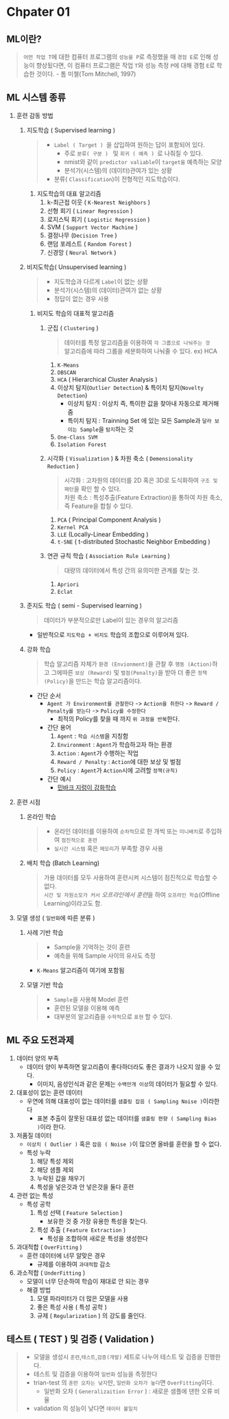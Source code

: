 # Chpater 01

## ML이란?

> `어떤 작업 T`에 대한 컴퓨터 프로그램의 `성능을 P`로 측정했을 때 `경험 E`로 인해 성능이 향상됬다면, 이 컴퓨터 프로그램은 작업 `T`와 성능 측정 `P`에 대해 경험 `E`로 학습한 것이다. - 톰 미첼(Tom Mitchell, 1997)

## ML 시스템 종류

1. 훈련 감동 방법

   1. 지도학습 ( Supervised learning )

      > - `Label ( Target ) `을 삽입하여 원하는 답이 포함되어 있다.
      >   - 주로 `분류( 구분 ) ` 및 `회귀 ( 예측 ) `로 나줘질 수 있다.
      >   - nmist와 같이 `predictor valiable`이 `target을` 예측하는 모양
      >   - 분석가(시스템)의 (데이터)관여가 있는 상황
      > - 분류( `Classification`)이 전형적인 지도학습이다.

      1. 지도학습의 대표 알고리즘
         1. k-최근접 이웃 ( `K-Nearest Neighbors` )
         1. 선형 회기 ( `Linear Regression` )
         1. 로지스틱 회기 ( `Logistic Regression` )
         1. SVM ( `Support Vector Machine` )
         1. 결정나무 (`Decision Tree` )
         1. 랜덤 포레스트 ( `Random Forest` )
         1. 신경망 ( `Neural Network` )

   1. 비지도학습( Unsupervised learning )

      > - 지도학습과 다르게 `Label`이 없는 상황
      > - 분석가(시스템)의 (데이터)관여가 없는 상황
      > - 정답이 없는 경우 사용

      1. 비지도 학습의 대표적 알고리즘

         1. 군집 ( `Clustering` )

            > 데이터를 특정 알고리즘을 이용하여 `각 그룹으로 나눠주는 것` <br>
            > 알고리즘에 따라 그룹을 세분화하여 나눠줄 수 있다. ex) HCA

            1. `K-Means`
            1. `DBSCAN`
            1. `HCA` ( Hierarchical Cluster Analysis )
            1. 이상치 탐지(`Outlier Detection`) & 특이치 탐지(`Novelty Detection`)
               - 이상치 탐지 : 이상치 즉, 특이한 값을 찾아내 자동으로 제거해줌
               - 특이치 탐지 : Trainning Set 에 있는 모든 Sample과 `달라 보이는 Sample`을 `탐지`하는 것
            1. `One-Class SVM`
            1. `Isolation Forest`

         1. 시각화 ( `Visualization` ) & 차원 축소 ( `Demensionality Reduction` )

            > 시각화 : 고차원의 데이터를 2D 혹은 3D로 도식화하여 `구조 및 패턴`을 확인 할 수 있다. <br>
            > 차원 축소 : 특성추출(Feature Extraction)을 통하여 차원 축소, 즉 Feature을 합칠 수 있다.

            1. `PCA` ( Principal Component Analysis )
            1. `Kernel PCA`
            1. `LLE` (Locally-Linear Embedding )
            1. `t-SNE` ( t-distributed Stochastic Neighbor Embedding )

         1. 연관 규칙 학습 ( `Association Rule Learning` )
            > 대량의 데이터에서 특성 간의 유의미한 관계를 찾는 것.
            1. `Apriori`
            1. `Eclat`

   1. 준지도 학습 ( semi - Supervised learning )
      > 데이터가 부분적으로만 Label이 있는 경우의 알고리즘
      - 일반적으로 `지도학습 + 비지도` 학습의 조합으로 이루어져 있다.
   1. 강화 학습

      > 학습 알고리즘 자체가 `환경 (Envionment)`을 관찰 후 `행동 (Action)`하고 그에따른 `보상 (Reward)` 및 `벌점(Penalty)`을 받아 더 좋은 `정책(Policy)`을 만드는 학습 알고리즘이다.

      - 간단 순서
        - `Agent 가 Environment를 관찰한다` -> `Action을 취한다` -> `Reward / Penalty를 받는다` -> `Policy를 수정한다`
          - 최적의 Policy를 찾을 때 까지 `위 과정을 반복`한다.
        - 간단 용어
          1. `Agent` : `학습 시스템`을 지칭함
          1. `Environment` : `Agent`가 학습하고자 하는 환경
          1. `Action` : `Agent`가 수행하는 작업
          1. `Reward / Penalty` : `Action`에 대한 보상 및 벌점
          1. `Policy` : `Agent`가 `Action`시에 고려할 `정책(규칙)`
        - 간단 예시
          - [민바크 지렁이 강화학습](https://www.youtube.com/watch?v=evAuPcwpeQc)

1. 훈련 시점

   1. 온라인 학습

      > - 온라인 데이터를 이용하여 `순차적`으로 한 개씩 또는 `미니배치`로 주입하여 `점진적으로 훈련`
      > - `실시간 시스템` 혹은 `메모리`가 부족할 경우 사용

   1. 배치 학습 (Batch Learning)

      > 가용 데이터를 모두 사용하여 훈련시켜 시스템이 점진적으로 학습할 수 없다. <br> `시간 및 자원소모가 커서` *오프라인에서 훈련*을 하여 `오프라인 학습`(Offline Learning)이라고도 함.

1. 모델 생성 ( `일반화`에 따른 분류 )

   1. 사례 기반 학습

      > - Sample을 기억하는 것이 훈련
      > - 예측을 위해 Sample 사이의 유사도 측정

      - `K-Means` 알고리즘이 여기에 포함됨

   1. 모델 기반 학습

      > - `Sample`을 사용해 Model 훈련
      > - 훈련된 모델을 이용해 예측
      > - 대부분의 알고리즘을 `수학적`으로 `표현` 할 수 있다.

## ML 주요 도전과제

1. 데이터 양의 부족
   - 데이터 양이 부족하면 알고리즘이 좋다하더라도 좋은 결과가 나오지 않을 수 있다.
     - 이미지, 음성인식과 같은 문제는 `수백만개 이상`의 데이터가 필요할 수 있다.
1. 대표성이 없는 훈련 데이터
   - 우연에 의해 대표성이 없는 데이터를 `샘플링 잡음 ( Sampling Noise )`이라한다
     - 표본 추출이 잘못된 대표성 없는 데이터를 `샘플링 편향 ( Sampling Bias )`이라 한다.
1. 저품질 데이터
   - `이상치 ( Outlier )` 혹은 `잡음 ( Noise )`이 많으면 올바를 훈련을 할 수 없다.
   - 특성 누락
     1. 해당 특성 제외
     1. 해당 샘플 제외
     1. 누락된 값을 채우기
     1. 특성을 넣은것과 안 넣은것을 둘다 훈련
1. 관련 없는 특성
   - 특성 공학
     1. 특성 선택 ( `Feature Selection` )
        - 보유한 것 중 가장 유용한 특성을 찾는다.
     1. 특성 추출 ( `Feature Extraction` )
        - 특성을 조합하여 새로운 특성을 생성한다
1. 과대적합 ( `OverFitting` )
   - 훈련 데이터에 너무 알맞은 경우
     - 규제를 이용하여 `과대적합` 감소
1. 과소적합 ( `UnderFitting` )
   - 모델이 너무 단순하여 학습이 재대로 안 되는 경우
   - 해결 방법
     1. 모델 파라미터가 더 많은 모델을 사용
     1. 좋은 특성 사용 ( 특성 공학 )
     1. 규제 ( `Regularization` ) 의 강도를 줄인다.

## 테스트 ( TEST ) 및 검증 ( Validation )

> - 모델을 생성시 `훈련`,`테스트`,`검증(개발)` 세트로 나누어 테스트 및 검증을 진행한다.
> - 테스트 및 검증을 이용하여 `일반화` 성능을 측정한다
> - trian-test 의 `훈련 오차는 낮지`만, `일반화 오차가 높다`면 `OverFitting`이다.
>   - 일반화 오차 ( `Generalizaition Error` ) : 새로운 샘플에 댄한 오류 비율
> - validation 의 성능이 낮다면 `데이터 불일치`
